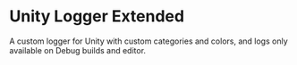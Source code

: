 # Unity Logger Extended
A custom logger for Unity with custom categories and colors, and logs only available on Debug builds and editor.
